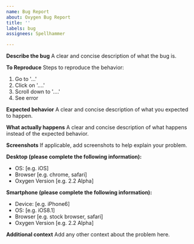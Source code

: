 ```yaml
---
name: Bug Report
about: Oxygen Bug Report
title: ''
labels: bug
assignees: Spellhammer

---
```


**Describe the bug**
A clear and concise description of what the bug is.

**To Reproduce**
Steps to reproduce the behavior:
1. Go to '...'
2. Click on '....'
3. Scroll down to '....'
4. See error

**Expected behavior**
A clear and concise description of what you expected to happen.

**What actually happens**
A clear and concise description of what happens instead of the expected behavior.

**Screenshots**
If applicable, add screenshots to help explain your problem.

**Desktop (please complete the following information):**
 - OS: [e.g. iOS]
 - Browser [e.g. chrome, safari]
 - Oxygen Version [e.g. 2.2 Alpha]

**Smartphone (please complete the following information):**
 - Device: [e.g. iPhone6]
 - OS: [e.g. iOS8.1]
 - Browser [e.g. stock browser, safari]
 - Oxygen Version [e.g. 2.2 Alpha]

**Additional context**
Add any other context about the problem here.
